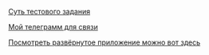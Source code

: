 [Суть тестового задания](https://github.com/DvaPacana/test-task-frontend)

[Мой телеграмм для связи](https://t.me/qwatey)

[Посмотреть развёрнутое приложение можно вот здесь](https://test-task-choosing-clothes.netlify.app/)
